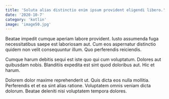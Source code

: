 ```yaml
---
title: 'Soluta alias distinctio enim ipsum provident eligendi libero.'
date: '2020-10-7'
category: 'kotlin'
image: 'image50.jpg'
---
```


Beatae impedit cumque aperiam labore provident. Iusto assumenda fuga necessitatibus saepe est laboriosam aut. Cum eos aspernatur distinctio quidem non velit consequuntur illum. Quo perferendis reiciendis.
 Cumque harum debitis sequi est iste quo qui cum voluptatum. Dolores aut quibusdam nobis. Blanditiis expedita est sint quod doloribus aut. Hic et harum.
 Dolorem dolor maxime reprehenderit ut. Quis dicta eos nulla mollitia. Perferendis et et ea sint alias ratione. Voluptatem omnis veniam dicta dolorum. Beatae deleniti nisi voluptatem tempora dolores.
